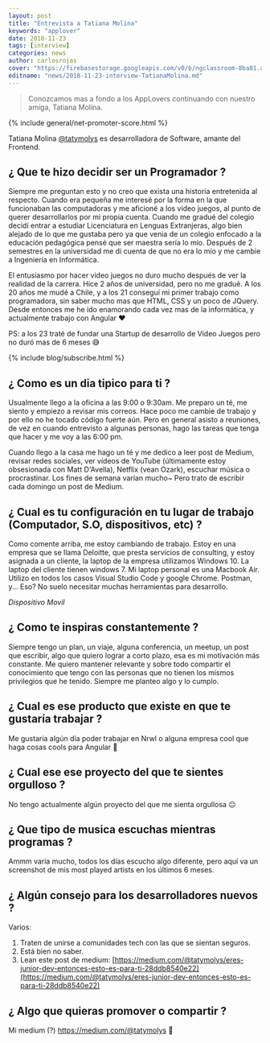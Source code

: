 ```yaml
---
layout: post
title: "Entrevista a Tatiana Molina"
keywords: "applover"
date: 2018-11-23
tags: [interview]
categories: news
author: carlosrojas
cover: "https://firebasestorage.googleapis.com/v0/b/ngclassroom-8ba81.appspot.com/o/posts%2F2018-11-23-interview-TatianaMolina%2Fcover.png?alt=media&token=b8e116df-c4bf-4e03-b380-83d158edc37d"
editname: "news/2018-11-23-interview-TatianaMolina.md"
---
```

> Conozcamos mas a fondo a los AppLovers continuando con nuestro amiga, Tatiana Molina.

<amp-img width="1024" height="512" layout="responsive" src="https://firebasestorage.googleapis.com/v0/b/ngclassroom-8ba81.appspot.com/o/posts%2F2018-11-23-interview-TatianaMolina%2Fcover.png?alt=media&token=b8e116df-c4bf-4e03-b380-83d158edc37d"></amp-img> 
{% include general/net-promoter-score.html %} 

Tatiana Molina [@tatymolys](https://twitter.com/tatymolys) es desarrolladora de Software, amante del Frontend.

## ¿ Que te hizo decidir ser un Programador ?

Siempre me preguntan esto y no creo que exista una historia entretenida al respecto. Cuando era pequeña me interesé por la forma en la que funcionaban las computadoras y me aficioné a los video juegos, al punto de querer desarrollarlos por mi propia cuenta. Cuando me gradué del colegio decidí entrar a estudiar Licenciatura en Lenguas Extranjeras, algo bien alejado de lo que me gustaba pero ya que venia de un colegio enfocado a la educación pedagógica pensé que ser maestra sería lo mío. Después de 2 semestres en la universidad me di cuenta de que no era lo mío y me cambie a Ingeniería en Informática.
 
El entusiasmo por hacer video juegos no duro mucho después de ver la realidad de la carrera. Hice 2 años de universidad, pero no me gradué. A los 20 años me mudé a Chile, y a los 21 conseguí mi primer trabajo como programadora, sin saber mucho mas que HTML, CSS y un poco de JQuery. Desde entonces me he ido enamorando cada vez mas de la informática, y actualmente trabajo con Angular ❤

PS: a los 23 traté de fundar una Startup de desarrollo de Video Juegos pero no duró mas de 6 meses 😅


{% include blog/subscribe.html %}

## ¿ Como es un dia tipico para ti ?

Usualmente llego a la oficina a las 9:00 o 9:30am. Me preparo un té, me siento y empiezo a revisar mis correos. Hace poco me cambie de trabajo y por ello no he tocado código fuerte aún. Pero en general asisto a reuniones, de vez en cuando entrevisto a algunas personas, hago las tareas que tenga que hacer y me voy a las 6:00 pm. 

Cuando llego a la casa me hago un té y me dedico a leer post de Medium, revisar redes sociales, ver vídeos de YouTube (últimamente estoy obsesionada con Matt D'Avella), Netflix (vean Ozark), escuchar música o procrastinar. Los fines de semana varían mucho~ Pero trato de escribir cada domingo un post de Medium. 

## ¿ Cual es tu configuración en tu lugar de trabajo (Computador, S.O, dispositivos, etc) ?

<amp-img width="1024" height="576" layout="responsive" src="https://firebasestorage.googleapis.com/v0/b/ngclassroom-8ba81.appspot.com/o/posts%2F2018-11-23-interview-TatianaMolina%2F1.jpg?alt=media&token=b453c021-8971-4cae-9fb2-be937d40d7f6"></amp-img>

Como comente arriba, me estoy cambiando de trabajo. Estoy en una empresa que se llama Deloitte, que presta servicios de consulting, y estoy asignada a un cliente, la laptop de la empresa utilizamos Windows 10. La laptop del cliente tienen windows 7. Mi laptop personal es una Macbook Air. Utilizo en todos los casos Visual Studio Code y google Chrome. Postman, y... Eso? No suelo necesitar muchas herramientas para desarrollo.


<amp-img width="1024" height="576" layout="responsive" src="https://firebasestorage.googleapis.com/v0/b/ngclassroom-8ba81.appspot.com/o/posts%2F2018-11-23-interview-TatianaMolina%2F2.jpg?alt=media&token=a68795c3-1043-467e-b537-3ab24a1ef67c"></amp-img>

*Dispositivo Movil*

<div class="row wrap">
  <div class="col col-100 col-md-33 col-lg-33">
    <amp-img width="540" height="960" layout="responsive" src="https://firebasestorage.googleapis.com/v0/b/ngclassroom-8ba81.appspot.com/o/posts%2F2018-11-23-interview-TatianaMolina%2F3.jpg?alt=media&token=3a5082fa-ba8a-49bb-93bc-c73bb0e298c9"></amp-img>
  </div>
  <div class="col col-100 col-md-33 col-lg-33">
    
  </div>
  <div class="col col-100 col-md-33 col-lg-33">
    
  </div>
</div>

## ¿ Como te inspiras constantemente ?

Siempre tengo un plan, un viaje, alguna conferencia, un meetup, un post que escribir, algo que quiero lograr a corto plazo, esa es mi motivación más constante. Me quiero mantener relevante y sobre todo compartir el conocimiento que tengo con las personas que no tienen los mismos privilegios que he tenido. Siempre me planteo algo y lo cumplo.  

## ¿ Cual es ese producto que existe en que te gustaría trabajar ?

Me gustaría algún día poder trabajar en Nrwl o alguna empresa cool que haga cosas cools para Angular 💞

## ¿ Cual ese ese proyecto del que te sientes orgulloso ?

No tengo actualmente algún proyecto del que me sienta orgullosa 😐

## ¿ Que tipo de musica escuchas mientras programas ?

 Ammm varia mucho, todos los días escucho algo diferente, pero aquí va un screenshot de mis most played artists en los últimos 6 meses.

<div class="row wrap">
  <div class="col col-100 col-md-33 col-lg-33">
    <amp-img width="295" height="401" layout="responsive" src="https://firebasestorage.googleapis.com/v0/b/ngclassroom-8ba81.appspot.com/o/posts%2F2018-11-23-interview-TatianaMolina%2F4.png?alt=media&token=7a1b4ae4-7ccd-4559-925b-a2baca5c0b20"></amp-img>
  </div>
  <div class="col col-100 col-md-33 col-lg-33">
    
  </div>
  <div class="col col-100 col-md-33 col-lg-33">
    
  </div>
</div>


## ¿ Algún consejo para los desarrolladores nuevos ?

Varios:

1. Traten de unirse a comunidades tech con las que se sientan seguros.
2. Está bien no saber.
3. Lean este post de medium: [https://medium.com/@tatymolys/eres-junior-dev-entonces-esto-es-para-ti-28ddb8540e22](https://medium.com/@tatymolys/eres-junior-dev-entonces-esto-es-para-ti-28ddb8540e22)

## ¿ Algo que quieras promover o compartir ?

Mi medium (?) https://medium.com/@tatymolys  💁